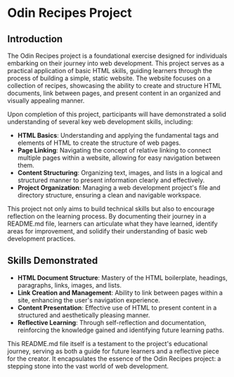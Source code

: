 # Odin Recipes Project

## Introduction

The Odin Recipes project is a foundational exercise designed for individuals embarking on their journey into web development. This project serves as a practical application of basic HTML skills, guiding learners through the process of building a simple, static website. The website focuses on a collection of recipes, showcasing the ability to create and structure HTML documents, link between pages, and present content in an organized and visually appealing manner.

Upon completion of this project, participants will have demonstrated a solid understanding of several key web development skills, including:

- **HTML Basics**: Understanding and applying the fundamental tags and elements of HTML to create the structure of web pages.
- **Page Linking**: Navigating the concept of relative linking to connect multiple pages within a website, allowing for easy navigation between them.
- **Content Structuring**: Organizing text, images, and lists in a logical and structured manner to present information clearly and effectively.
- **Project Organization**: Managing a web development project's file and directory structure, ensuring a clean and navigable workspace.

This project not only aims to build technical skills but also to encourage reflection on the learning process. By documenting their journey in a README.md file, learners can articulate what they have learned, identify areas for improvement, and solidify their understanding of basic web development practices.

## Skills Demonstrated

- **HTML Document Structure**: Mastery of the HTML boilerplate, headings, paragraphs, links, images, and lists.
- **Link Creation and Management**: Ability to link between pages within a site, enhancing the user's navigation experience.
- **Content Presentation**: Effective use of HTML to present content in a structured and aesthetically pleasing manner.
- **Reflective Learning**: Through self-reflection and documentation, reinforcing the knowledge gained and identifying future learning paths.

This README.md file itself is a testament to the project's educational journey, serving as both a guide for future learners and a reflective piece for the creator. It encapsulates the essence of the Odin Recipes project: a stepping stone into the vast world of web development.